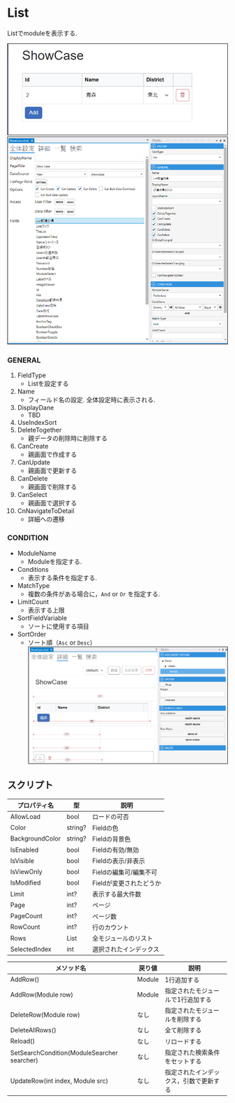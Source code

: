 # List

Listでmoduleを表示する.

<img src="../images/List表示.png" alt="List表示" title="List表示" style="border: 1px solid;">

<img src="../images/List設定.png" alt="List設定" title="List設定" style="border: 1px solid;" >

### GENERAL
1. FieldType
    - Listを設定する
2. Name
    - フィールド名の設定. 全体設定時に表示される.
3. DisplayDane
    - TBD
4. UseIndexSort
5. DeleteTogether
    - 親データの削除時に削除する
6. CanCreate
    - 親画面で作成する
7. CanUpdate
    - 親画面で更新する
8. CanDelete
    - 親画面で削除する
9. CanSelect
    - 親画面で選択する
10. CnNavigateToDetail
    - 詳細への遷移

### CONDITION
- ModuleName
    - Moduleを指定する.
- Conditions
    - 表示する条件を指定する.
- MatchType
    - 複数の条件がある場合に，`And` or `Or` を指定する.
- LimitCount
    - 表示する上限
- SortFieldVariable
    - ソートに使用する項目
- SortOrder
    - ソート順（`Asc` or `Desc`）
      <img src="../images/List詳細.png" alt="List詳細" title="List詳細" style="border: 1px solid;">

## スクリプト
| プロパティ名          | 型            | 説明             |
|-----------------|--------------|----------------|
| AllowLoad       | bool         | ロードの可否         |
| Color           | string?      | Fieldの色        |
| BackgroundColor | string?      | Fieldの背景色      | 
| IsEnabled       | bool         | Fieldの有効/無効    |
| IsVisible       | bool         | Fieldの表示/非表示   |
| IsViewOnly      | bool         | Fieldの編集可/編集不可 |
| IsModified      | bool         | Fieldが変更されたどうか |
| Limit           | int?         | 表示する最大件数       |
| Page            | int?         | ページ            |
| PageCount       | int?         | ページ数           |
| RowCount        | int?         | 行のカウント         |
| Rows            | List<Module> | 全モジュールのリスト     |
| SelectedIndex   | int          | 選択されたインデックス    |

| メソッド名                                       | 戻り値    | 説明                  |
|---------------------------------------------|--------|---------------------|
| AddRow()                                    | Module | 1行追加する              |
| AddRow(Module row)                          | Module | 指定されたモジュールで1行追加する   |
| DeleteRow(Module row)                       | なし     | 指定されたモジュールを削除する     |
| DeleteAllRows()                             | なし     | 全て削除する              |
| Reload()                                    | なし     | リロードする              |
| SetSearchCondition(ModuleSearcher searcher) | なし     | 指定された検索条件をセットする     |
| UpdateRow(int index, Module src)            | なし     | 指定されたインデックス，引数で更新する |
